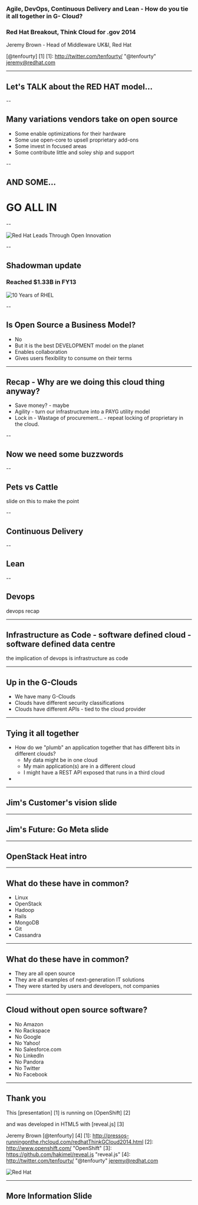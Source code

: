 
### Agile, DevOps, Continuous Delivery and Lean - How do you tie it all together in G- Cloud?
### Red Hat Breakout, Think Cloud for .gov 2014
Jeremy Brown - Head of Middleware UK&I, Red Hat

[@tenfourty] [1]
[1]: http://twitter.com/tenfourty/ "@tenfourty"
<jeremy@redhat.com>

---

## Let's TALK about the RED HAT model...

--

## Many variations vendors take on open source

* Some enable optimizations for their hardware <!-- .element: class="fragment" data-fragment-index="1" -->
* Some use open-core to upsell proprietary add-ons <!-- .element: class="fragment" data-fragment-index="2" -->
* Some invest in focused areas <!-- .element: class="fragment" data-fragment-index="3" -->
* Some contribute little and soley ship and support <!-- .element: class="fragment" data-fragment-index="4" -->

--

## AND SOME...
# GO ALL IN <!-- .element: class="fragment" data-fragment-index="1" -->

--

![Red Hat Leads Through Open Innovation](img/rht-lifecycle.png) <!-- .element: class="noshadow" fullscreen-size="contain" -->

--

## Shadowman update
### Reached $1.33B in FY13 <!-- .element: class="fragment highlight-red" -->

![10 Years of RHEL](img/RHEL_10year-02.png) <!-- .element: class="noshadow" -->

--

## Is Open Source a Business Model?

* No <!-- .element: class="fragment" data-fragment-index="1" -->
* But it is the best DEVELOPMENT model on the planet <!-- .element: class="fragment" data-fragment-index="2" -->
* Enables collaboration <!-- .element: class="fragment" data-fragment-index="3" -->
* Gives users flexibility to consume on their terms <!-- .element: class="fragment" data-fragment-index="4" -->

---

## Recap - Why are we doing this cloud thing anyway?

* Save money? - maybe
* Agility - turn our infrastructure into a PAYG utility model
* Lock in - Wastage of procurement... - repeat locking of proprietary in the cloud.

--

## Now we need some buzzwords

--

## Pets vs Cattle

slide on this to make the point

--

## Continuous Delivery

--

## Lean

--

## Devops

devops recap

---

## Infrastructure as Code - software defined cloud - software defined data centre

the implication of devops is infrastructure as code

---

## Up in the G-Clouds

* We have many G-Clouds
* Clouds have different security classifications
* Clouds have different APIs - tied to the cloud provider

---

## Tying it all together

* How do we "plumb" an application together that has different bits in different clouds?
	* My data might be in one cloud
	* My main application(s) are in a different cloud
	* I might have a REST API exposed that runs in a third cloud
* 

---

## Jim's Customer's vision slide

---

## Jim's Future: Go Meta slide

---

## OpenStack Heat intro

---

## What do these have in common?
* Linux
* OpenStack
* Hadoop
* Rails
* MongoDB
* Git
* Cassandra

---

## What do these have in common?
* They are all open source
* They are all examples of next-generation IT solutions
* They were started by users and developers, not companies

---

## Cloud without open source software?
* No Amazon
* No Rackspace
* No Google
* No Yahoo!
* No Salesforce.com
* No LinkedIn
* No Pandora
* No Twitter
* No Facebook

---

## Thank you
This [presentation] [1] is running on [OpenShift] [2] 

and was developed in HTML5 with [reveal.js] [3]

Jeremy Brown [@tenfourty] [4]
[1]: http://pressos-runningonthe.rhcloud.com/redhatThinkGCloud2014.html
[2]: http://www.openshift.com/ "OpenShift"
[3]: https://github.com/hakimel/reveal.js "reveal.js"
[4]: http://twitter.com/tenfourty/ "@tenfourty"
<jeremy@redhat.com>

![Red Hat](img/Red_Hat_RGB.png) <!-- .element: class="noshadow" -->

---

## More Information Slide

